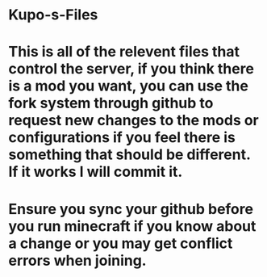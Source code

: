 # Kupo-s-Files
# This is all of the relevent files that control the server, if you think there is a mod you want, you can use the fork system through github to request new changes to the mods or configurations if you feel there is something that should be different. If it works I will commit it.
# Ensure you sync your github before you run minecraft if you know about a change or you may get conflict errors when joining.
